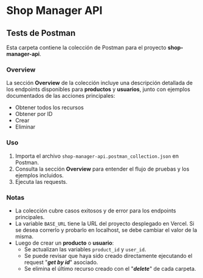 # Shop Manager API

## Tests de Postman

Esta carpeta contiene la colección de Postman para el proyecto **shop-manager-api**.

### Overview

La sección **Overview** de la colección incluye una descripción detallada de los endpoints disponibles para **productos** y **usuarios**, junto con ejemplos documentados de las acciones principales:

- Obtener todos los recursos
- Obtener por ID
- Crear
- Eliminar

### Uso

1. Importa el archivo `shop-manager-api.postman_collection.json` en Postman.
2. Consulta la sección **Overview** para entender el flujo de pruebas y los ejemplos incluidos.
3. Ejecuta las requests.

### Notas

- La colección cubre casos exitosos y de error para los endpoints principales.
- La variable `BASE_URL` tiene la URL del proyecto desplegado en Vercel. Si se desea correrlo y probarlo en localhost, se debe cambiar el valor de la misma.
- Luego de crear un **producto** o **usuario**:
  - Se actualizan las variables `product_id` y `user_id`.
  - Se puede revisar que haya sido creado directamente ejecutando el request "**_get by id_**" asociado.
  - Se elimina el último recurso creado con el "**_delete_**" de cada carpeta.
